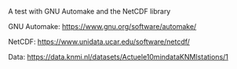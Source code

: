 A test with GNU Automake and the NetCDF library

GNU Automake: https://www.gnu.org/software/automake/

NetCDF: https://www.unidata.ucar.edu/software/netcdf/

Data: https://data.knmi.nl/datasets/Actuele10mindataKNMIstations/1
